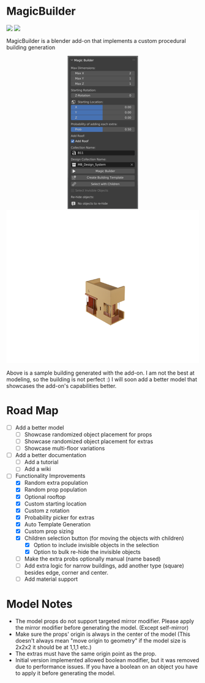 # MagicBuilder


![](https://badgen.net/badge/Blender%20Version/3.5/orange?icon=https://simpleicons.now.sh/blender/fff) </img></a><a href="https://www.buymeacoffee.com/btapkan"> <img src="https://badgen.net/badge/icon/Buy%20Me%20A%20Coffee?icon=buymeacoffee&label&color=yellow"></a>


MagicBuilder is a blender add-on that implements a custom procedural building generation

<!-- Center images -->
<p align="center">
    <img src="img/toolbar.png" height="400">
    <img src="img/building.gif" height="400">
</p>
Above is a sample building generated with the add-on. I am not the best at modeling, so the building is not perfect :) I will soon add a better model that showcases the add-on's capabilities better.

# Road Map
- [ ] Add a better model
    - [ ] Showcase randomized object placement for props
    - [ ] Showcase randomized object placement for extras
    - [ ] Showcase multi-floor variations
- [ ] Add a better documentation
    - [ ] Add a tutorial
    - [ ] Add a wiki
- [ ] Functionality Improvements
    - [x] Random extra population
    - [x] Random prop population
    - [x] Optional rooftop
    - [x] Custom starting location
    - [x] Custom z rotation
    - [x] Probability picker for extras
    - [x] Auto Template Generation
    - [x] Custom prop sizing
    - [x] Children selection button (for moving the objects with children)
        - [x] Option to include invisible objects in the selection
        - [x] Option to bulk re-hide the invisible objects
    - [ ] Make the extra probs optionally manual (name based)
    - [ ] Add extra logic for narrow buildings, add another type (square) besides edge, corner and center.
    - [ ] Add material support 

# Model Notes
- The model props do not support targeted mirror modifier. Please apply the mirror modifier before generating the model. (Except self-mirror)
- Make sure the props' origin is always in the center of the model (This doesn't always mean "move origin to geometry" if the model size is 2x2x2 it should be at 1,1,1 etc.)
- The extras must have the same origin point as the prop.
- Initial version implemented allowed boolean modifier, but it was removed due to performance issues. If you have a boolean on an object you have to apply it before generating the model.